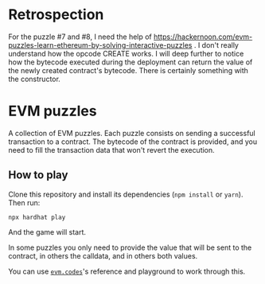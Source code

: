# Retrospection

For the puzzle #7 and #8, I need the help of https://hackernoon.com/evm-puzzles-learn-ethereum-by-solving-interactive-puzzles .  I don't really understand how the opcode CREATE works. I will  deep further to notice how the bytecode executed during the deployment can return the value of the newly created contract's bytecode. There is certainly something with the constructor.

# EVM puzzles

A collection of EVM puzzles. Each puzzle consists on sending a successful transaction to a contract. The bytecode of the contract is provided, and you need to fill the transaction data that won't revert the execution.

## How to play

Clone this repository and install its dependencies (`npm install` or `yarn`). Then run:

```
npx hardhat play
```

And the game will start.

In some puzzles you only need to provide the value that will be sent to the contract, in others the calldata, and in others both values.

You can use [`evm.codes`](https://www.evm.codes/)'s reference and playground to work through this.
